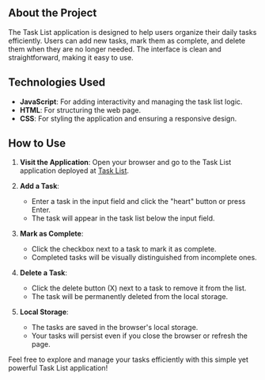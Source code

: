 ## About the Project

The Task List application is designed to help users organize their daily tasks efficiently. Users can add new tasks, mark them as complete, and delete them when they are no longer needed. The interface is clean and straightforward, making it easy to use.

## Technologies Used

- **JavaScript**: For adding interactivity and managing the task list logic.
- **HTML**: For structuring the web page.
- **CSS**: For styling the application and ensuring a responsive design.

## How to Use

1. **Visit the Application**:
    Open your browser and go to the Task List application deployed at [Task List](https://task-list-beta-two.vercel.app/).

2. **Add a Task**:
    - Enter a task in the input field and click the "heart" button or press Enter.
    - The task will appear in the task list below the input field.

3. **Mark as Complete**:
    - Click the checkbox next to a task to mark it as complete.
    - Completed tasks will be visually distinguished from incomplete ones.

4. **Delete a Task**:
    - Click the delete button (X) next to a task to remove it from the list.
    - The task will be permanently deleted from the local storage.

5. **Local Storage**:
    - The tasks are saved in the browser's local storage.
    - Your tasks will persist even if you close the browser or refresh the page.

Feel free to explore and manage your tasks efficiently with this simple yet powerful Task List application!
